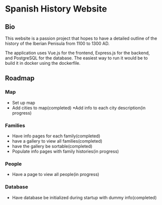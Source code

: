 # Spanish History Website

## Bio
This website is a passion project that hopes to have a detailed outline of the history of the Iberian Penisula from 1100 to 1300 AD. 

The application uses Vue.js for the frontend, Express.js for the backend, and PostgreSQL for the database. The easiest way to run it would be to build it in docker using the dockerfile. 

## Roadmap

### Map 
* Set up map
* Add cities to map(completed)
*Add info to each city description(in progress)

### Families
* Have info pages for each family(completed)
* have a gallery to view all families(completed)
* have the gallery be sortable(completed)
* Populate info pages with family histories(in progress)

### People
* Have a page to view all people(in progress)

### Database
* Have database be initialized during startup with dummy info(completed)
